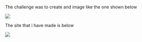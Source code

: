 The challenge was to create and image like the one shown below

![](https://github.com/anshulchaudhary0677/FrontEnd-Challenges/blob/main/frontend%20challenge%202/img/challenges.png)

The site that i have made is below

![](https://github.com/anshulchaudhary0677/FrontEnd-Challenges/blob/main/frontend%20challenge%202/img/solution.png)
